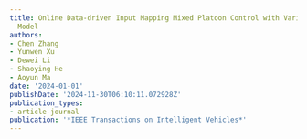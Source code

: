 ```yaml
---
title: Online Data-driven Input Mapping Mixed Platoon Control with Variable Order
  Model
authors:
- Chen Zhang
- Yunwen Xu
- Dewei Li
- Shaoying He
- Aoyun Ma
date: '2024-01-01'
publishDate: '2024-11-30T06:10:11.072928Z'
publication_types:
- article-journal
publication: '*IEEE Transactions on Intelligent Vehicles*'
---
```

